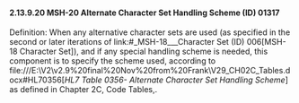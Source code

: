#### 2.13.9.20 MSH-20 Alternate Character Set Handling Scheme (ID) 01317

Definition: When any alternative character sets are used (as specified in the second or later iterations of link:#_MSH-18___Character Set   (ID)   006[MSH-18 Character Set]), and if any special handling scheme is needed, this component is to specify the scheme used, according to file:///E:\V2\v2.9%20final%20Nov%20from%20Frank\V29_CH02C_Tables.docx#HL70356[_HL7 Table 0356- Alternate Character Set Handling Scheme_] as defined in Chapter 2C, Code Tables,.
